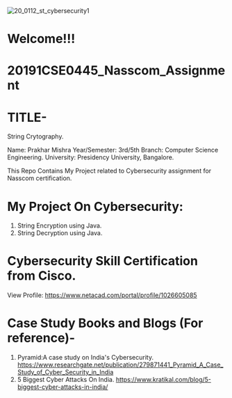 ![20_0112_st_cybersecurity1](https://user-images.githubusercontent.com/64277081/139134982-c04b5de5-33ba-4434-81a0-c8bc9e9e2b69.jpg)


# Welcome!!! 
# 20191CSE0445_Nasscom_Assignment
# TITLE-
String Crytography.

Name: Prakhar Mishra
Year/Semester: 3rd/5th
Branch: Computer Science Engineering.
University: Presidency University, Bangalore.

This Repo Contains My Project related to Cybersecurity assignment for Nasscom  certification.

# My Project On Cybersecurity:
1) String Encryption using Java.
2) String Decryption using Java.

# Cybersecurity Skill Certification from Cisco.
View Profile: https://www.netacad.com/portal/profile/1026605085

# Case Study Books and Blogs (For reference)-
1) Pyramid:A case study on India's Cybersecurity.
https://www.researchgate.net/publication/279871441_Pyramid_A_Case_Study_of_Cyber_Security_in_India
2) 5 Biggest Cyber Attacks On India.
https://www.kratikal.com/blog/5-biggest-cyber-attacks-in-india/

